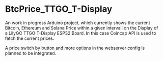# BtcPrice_TTGO_T-Display
An work in progress Arduino project, which currently shows the current Bitcoin, Ethereum and Solana Price within a given intervall on the Display of a LilyGO TTGO T-Display ESP32 Board. 
In this case Coincap API is used to fetch the current prices.

A price switch by button and more options in the webserver config is planned to be integrated.
